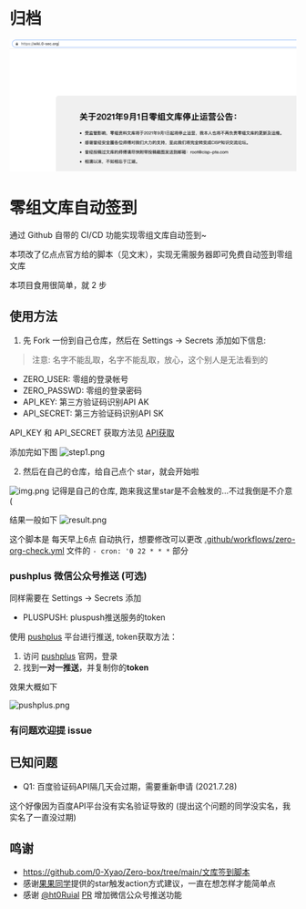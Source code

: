 # 归档
![img.png](doc/archive.png)

# 零组文库自动签到
通过 Github 自带的 CI/CD 功能实现零组文库自动签到~

本项改了亿点点官方给的脚本（见文末），实现无需服务器即可免费自动签到零组文库
 
本项目食用很简单，就 2 步
## 使用方法

1. 先 Fork 一份到自己仓库，然后在 Settings -> Secrets 添加如下信息:
> 注意: 名字不能乱取，名字不能乱取，放心，这个别人是无法看到的
+ ZERO_USER: 零组的登录帐号
+ ZERO_PASSWD: 零组的登录密码
+ API_KEY: 第三方验证码识别API AK
+ API_SECRET: 第三方验证码识别API SK

API_KEY 和 API_SECRET 获取方法见 [API获取](./API获取.md)

添加完如下图
![step1.png](./doc/step1.png)

2. 然后在自己的仓库，给自己点个 star，就会开始啦

![img.png](./doc/step2.png)
记得是自己的仓库, 跑来我这里star是不会触发的...不过我倒是不介意 (

结果一般如下
![result.png](./doc/result.png)

这个脚本是 每天早上6点 自动执行，想要修改可以更改 [.github/workflows/zero-org-check.yml](./.github/workflows/zero-org-check.yml) 文件的 `- cron: '0 22 * * *`
 部分

### pushplus 微信公众号推送 (可选)
同样需要在 Settings -> Secrets 添加
+ PLUSPUSH: pluspush推送服务的token

使用 [pushplus](https://www.pushplus.plus/) 平台进行推送, token获取方法：
1. 访问 [pushplus](https://www.pushplus.plus/) 官网，登录
2. 找到**一对一推送**，并复制你的**token**

效果大概如下

![pushplus.png](./doc/pushplus.png)

### 有问题欢迎提 issue

## 已知问题
+ Q1: 百度验证码API隔几天会过期，需要重新申请 (2021.7.28)

这个好像因为百度API平台没有实名验证导致的 (提出这个问题的同学没实名，我实名了一直没过期)

## 鸣谢
+ https://github.com/0-Xyao/Zero-box/tree/main/文库签到脚本
+ 感谢[果果同学](https:///github.com/imguoguo)提供的star触发action方式建议，一直在想怎样才能简单点
+ 感谢 [@ht0Ruial](https://github.com/ht0Ruial) [PR](https://github.com/TARI0510/0AutoCheck/pull/1) 增加微信公众号推送功能
